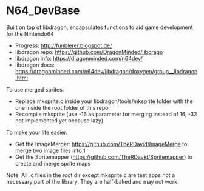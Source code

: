 # N64_DevBase
Built on top of libdragon, encapsulates functions to aid game development for the Nintendo64

- Progress:       http://funblerer.blogspot.de/
- libdragon repo: https://github.com/DragonMinded/libdrago
- libdragon info: https://dragonminded.com/n64dev/
- libdragon docs: https://dragonminded.com/n64dev/libdragon/doxygen/group__libdragon.html

To use merged sprites:
- Replace mksprite.c inside your libdragon/tools/mksprite folder with the one inside the root folder of this repo
- Recompile mksprite (use -16 as parameter for merging instead of 16, -32 not implemented yet because lazy)

To make your life easier:
- Get the ImageMerger: https://github.com/TheRDavid/ImageMerge to merge two image files into 1
- Get the Spritemapper (https://github.com/TheRDavid/Spritemapper) to create and merge sprite maps

Note: All .c files in the root dir except mksprite.c are test apps not a necessary part of the library. They are half-baked and may not work.
